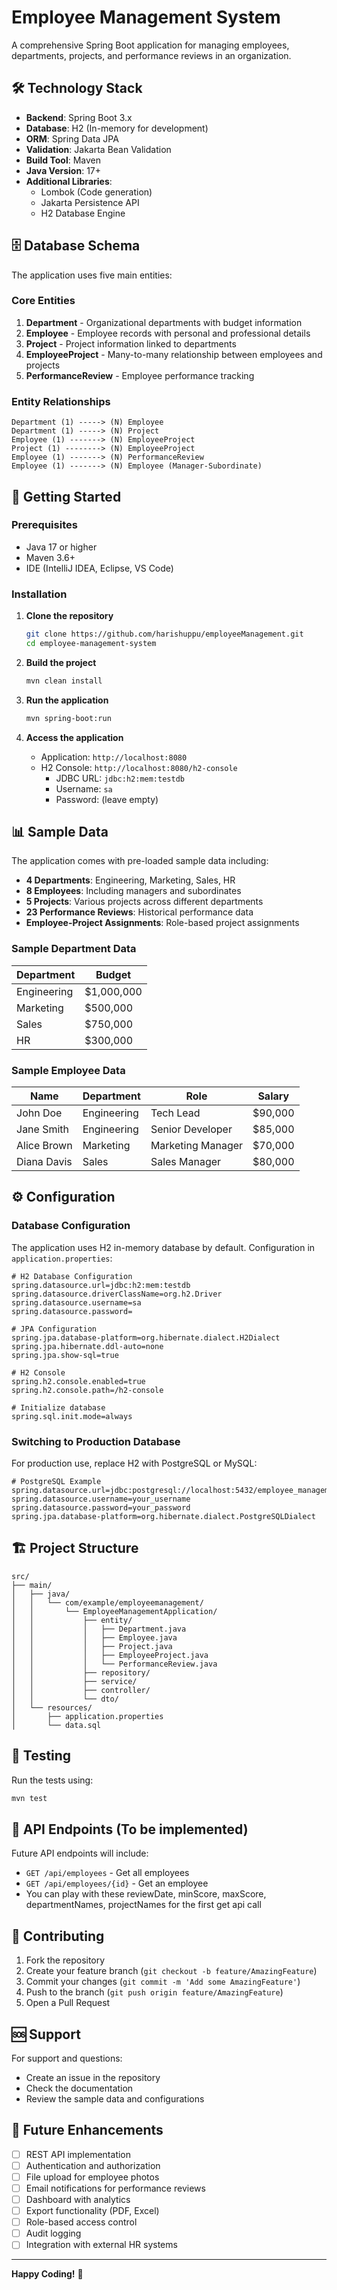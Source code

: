 # Employee Management System

A comprehensive Spring Boot application for managing employees, departments, projects, and performance reviews in an organization.

## 🛠 Technology Stack

- **Backend**: Spring Boot 3.x
- **Database**: H2 (In-memory for development)
- **ORM**: Spring Data JPA
- **Validation**: Jakarta Bean Validation
- **Build Tool**: Maven
- **Java Version**: 17+
- **Additional Libraries**:
  - Lombok (Code generation)
  - Jakarta Persistence API
  - H2 Database Engine

## 🗄 Database Schema

The application uses five main entities:

### Core Entities

1. **Department** - Organizational departments with budget information
2. **Employee** - Employee records with personal and professional details
3. **Project** - Project information linked to departments
4. **EmployeeProject** - Many-to-many relationship between employees and projects
5. **PerformanceReview** - Employee performance tracking

### Entity Relationships

```
Department (1) -----> (N) Employee
Department (1) -----> (N) Project
Employee (1) -------> (N) EmployeeProject
Project (1) --------> (N) EmployeeProject
Employee (1) -------> (N) PerformanceReview
Employee (1) -------> (N) Employee (Manager-Subordinate)
```

## 🚀 Getting Started

### Prerequisites

- Java 17 or higher
- Maven 3.6+
- IDE (IntelliJ IDEA, Eclipse, VS Code)

### Installation

1. **Clone the repository**
   ```bash
   git clone https://github.com/harishuppu/employeeManagement.git
   cd employee-management-system
   ```

2. **Build the project**
   ```bash
   mvn clean install
   ```

3. **Run the application**
   ```bash
   mvn spring-boot:run
   ```

4. **Access the application**
   - Application: `http://localhost:8080`
   - H2 Console: `http://localhost:8080/h2-console`
     - JDBC URL: `jdbc:h2:mem:testdb`
     - Username: `sa`
     - Password: (leave empty)

## 📊 Sample Data

The application comes with pre-loaded sample data including:

- **4 Departments**: Engineering, Marketing, Sales, HR
- **8 Employees**: Including managers and subordinates
- **5 Projects**: Various projects across different departments
- **23 Performance Reviews**: Historical performance data
- **Employee-Project Assignments**: Role-based project assignments

### Sample Department Data
| Department | Budget |
|------------|---------|
| Engineering | $1,000,000 |
| Marketing | $500,000 |
| Sales | $750,000 |
| HR | $300,000 |

### Sample Employee Data
| Name | Department | Role | Salary |
|------|------------|------|---------|
| John Doe | Engineering | Tech Lead | $90,000 |
| Jane Smith | Engineering | Senior Developer | $85,000 |
| Alice Brown | Marketing | Marketing Manager | $70,000 |
| Diana Davis | Sales | Sales Manager | $80,000 |

## ⚙️ Configuration

### Database Configuration

The application uses H2 in-memory database by default. Configuration in `application.properties`:

```properties
# H2 Database Configuration
spring.datasource.url=jdbc:h2:mem:testdb
spring.datasource.driverClassName=org.h2.Driver
spring.datasource.username=sa
spring.datasource.password=

# JPA Configuration
spring.jpa.database-platform=org.hibernate.dialect.H2Dialect
spring.jpa.hibernate.ddl-auto=none
spring.jpa.show-sql=true

# H2 Console
spring.h2.console.enabled=true
spring.h2.console.path=/h2-console

# Initialize database
spring.sql.init.mode=always
```

### Switching to Production Database

For production use, replace H2 with PostgreSQL or MySQL:

```properties
# PostgreSQL Example
spring.datasource.url=jdbc:postgresql://localhost:5432/employee_management
spring.datasource.username=your_username
spring.datasource.password=your_password
spring.jpa.database-platform=org.hibernate.dialect.PostgreSQLDialect
```

## 🏗 Project Structure

```
src/
├── main/
│   ├── java/
│   │   └── com/example/employeemanagement/
│   │       └── EmployeeManagementApplication/
│   │           ├── entity/
│   │           │   ├── Department.java
│   │           │   ├── Employee.java
│   │           │   ├── Project.java
│   │           │   ├── EmployeeProject.java
│   │           │   └── PerformanceReview.java
│   │           ├── repository/
│   │           ├── service/
│   │           ├── controller/
│   │           └── dto/
│   └── resources/
│       ├── application.properties
│       └── data.sql
```


## 🧪 Testing

Run the tests using:

```bash
mvn test
```

## 📝 API Endpoints (To be implemented)

Future API endpoints will include:

- `GET /api/employees` - Get all employees
- `GET /api/employees/{id}` - Get an employee
- You can play with these reviewDate, minScore, maxScore, departmentNames, projectNames for the first get api call

## 🤝 Contributing

1. Fork the repository
2. Create your feature branch (`git checkout -b feature/AmazingFeature`)
3. Commit your changes (`git commit -m 'Add some AmazingFeature'`)
4. Push to the branch (`git push origin feature/AmazingFeature`)
5. Open a Pull Request

## 🆘 Support

For support and questions:
- Create an issue in the repository
- Check the documentation
- Review the sample data and configurations

## 🔮 Future Enhancements

- [ ] REST API implementation
- [ ] Authentication and authorization
- [ ] File upload for employee photos
- [ ] Email notifications for performance reviews
- [ ] Dashboard with analytics
- [ ] Export functionality (PDF, Excel)
- [ ] Role-based access control
- [ ] Audit logging
- [ ] Integration with external HR systems

---

**Happy Coding!** 🚀
